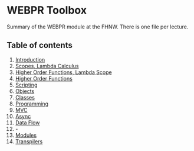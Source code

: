 # WEBPR Toolbox

Summary of the WEBPR module at the FHNW. There is one file per lecture.

## Table of contents

1. [Introduction](week01.md)
1. [Scopes, Lambda Calculus](week02.md)
1. [Higher Order Functions, Lambda Scope](week03.md)
1. [Higher Order Functions](week04.md)
1. [Scripting](week05.md)
1. [Objects](week06.md)
1. [Classes](week07.md)
1. [Programming](week08.md)
1. [MVC](week09.md)
1. [Async](week10.md)
1. [Data Flow](week11.md)
1. \-
1. [Modules](week13.md)
1. [Transpilers](week14.md)